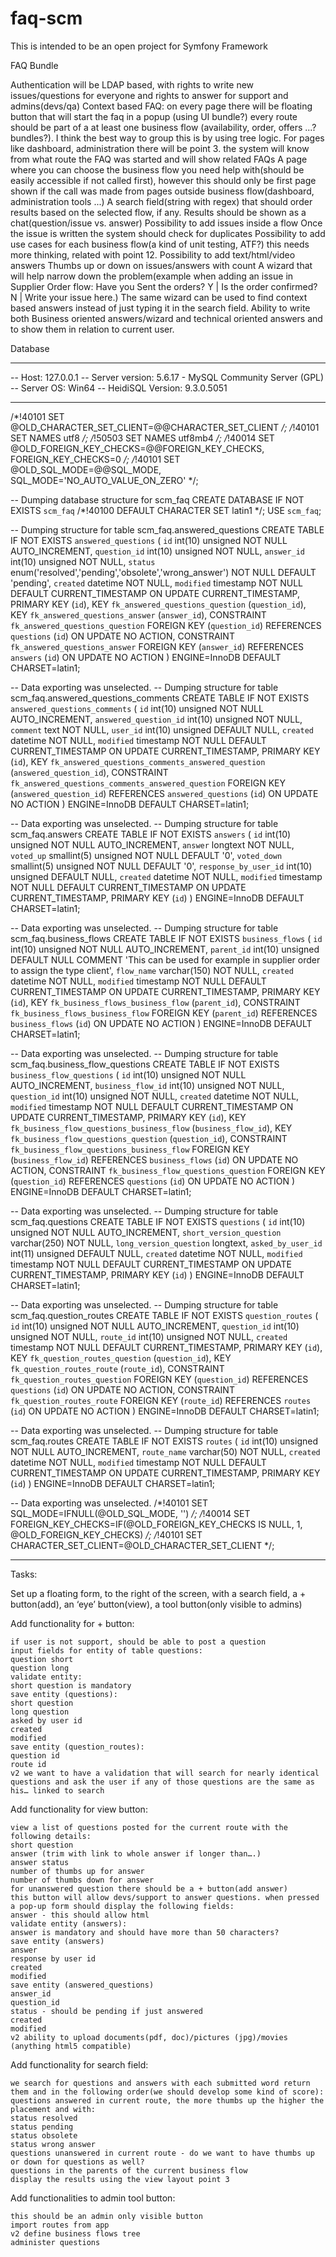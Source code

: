 # faq-scm
This is intended to be an open project for Symfony Framework

FAQ Bundle

Authentication will be LDAP based, with rights to write new issues/questions for everyone and rights to answer for support and admins(devs/qa)
Context based FAQ:
on every page there will be floating button that will start the faq in a popup (using UI bundle?)
every route should be part of a at least one business flow (availability, order, offers ...?bundles?). I think the best way to group this is by using tree logic. For pages like dashboard, administration there will be point 3.
the system will know from what route the FAQ was started and will show related FAQs
 A page where you can choose the business flow you need help with(should be easily accessible if not called first), however this should only be first page shown if the call was made from pages outside business flow(dashboard, administration tools ...)
A search field(string with regex) that should order results based on the selected flow, if any.
Results should be shown as a chat(question/issue vs. answer)
Possibility to add issues inside a flow
Once the issue is written the system should check for duplicates
Possibility to add use cases for each business flow(a kind of unit testing, ATF?) this needs more thinking, related with point 12.
Possibility to add text/html/video answers
Thumbs up or down on issues/answers with count
A wizard that will help narrow down the problem(example when adding an issue in Supplier Order flow: Have you Sent the orders? Y | Is the order confirmed? N | Write your issue here.)
The same wizard can be used to find context based answers instead of just typing it in the search field.
Ability to write both Business oriented answers/wizard and technical oriented answers and to show them in relation to current user.



Database
-- --------------------------------------------------------
-- Host:                         127.0.0.1
-- Server version:               5.6.17 - MySQL Community Server (GPL)
-- Server OS:                    Win64
-- HeidiSQL Version:             9.3.0.5051
-- --------------------------------------------------------

/*!40101 SET @OLD_CHARACTER_SET_CLIENT=@@CHARACTER_SET_CLIENT */;
/*!40101 SET NAMES utf8 */;
/*!50503 SET NAMES utf8mb4 */;
/*!40014 SET @OLD_FOREIGN_KEY_CHECKS=@@FOREIGN_KEY_CHECKS, FOREIGN_KEY_CHECKS=0 */;
/*!40101 SET @OLD_SQL_MODE=@@SQL_MODE, SQL_MODE='NO_AUTO_VALUE_ON_ZERO' */;


-- Dumping database structure for scm_faq
CREATE DATABASE IF NOT EXISTS `scm_faq` /*!40100 DEFAULT CHARACTER SET latin1 */;
USE `scm_faq`;

-- Dumping structure for table scm_faq.answered_questions
CREATE TABLE IF NOT EXISTS `answered_questions` (
  `id` int(10) unsigned NOT NULL AUTO_INCREMENT,
  `question_id` int(10) unsigned NOT NULL,
  `answer_id` int(10) unsigned NOT NULL,
  `status` enum('resolved','pending','obsolete','wrong_answer') NOT NULL DEFAULT 'pending',
  `created` datetime NOT NULL,
  `modified` timestamp NOT NULL DEFAULT CURRENT_TIMESTAMP ON UPDATE CURRENT_TIMESTAMP,
  PRIMARY KEY (`id`),
  KEY `fk_answered_questions_question` (`question_id`),
  KEY `fk_answered_questions_answer` (`answer_id`),
  CONSTRAINT `fk_answered_questions_question` FOREIGN KEY (`question_id`) REFERENCES `questions` (`id`) ON UPDATE NO ACTION,
  CONSTRAINT `fk_answered_questions_answer` FOREIGN KEY (`answer_id`) REFERENCES `answers` (`id`) ON UPDATE NO ACTION
) ENGINE=InnoDB DEFAULT CHARSET=latin1;

-- Data exporting was unselected.
-- Dumping structure for table scm_faq.answered_questions_comments
CREATE TABLE IF NOT EXISTS `answered_questions_comments` (
  `id` int(10) unsigned NOT NULL AUTO_INCREMENT,
  `answered_question_id` int(10) unsigned NOT NULL,
  `comment` text NOT NULL,
  `user_id` int(10) unsigned DEFAULT NULL,
  `created` datetime NOT NULL,
  `modified` timestamp NOT NULL DEFAULT CURRENT_TIMESTAMP ON UPDATE CURRENT_TIMESTAMP,
  PRIMARY KEY (`id`),
  KEY `fk_answered_questions_comments_answered_question` (`answered_question_id`),
  CONSTRAINT `fk_answered_questions_comments_answered_question` FOREIGN KEY (`answered_question_id`) REFERENCES `answered_questions` (`id`) ON UPDATE NO ACTION
) ENGINE=InnoDB DEFAULT CHARSET=latin1;

-- Data exporting was unselected.
-- Dumping structure for table scm_faq.answers
CREATE TABLE IF NOT EXISTS `answers` (
  `id` int(10) unsigned NOT NULL AUTO_INCREMENT,
  `answer` longtext NOT NULL,
  `voted_up` smallint(5) unsigned NOT NULL DEFAULT '0',
  `voted_down` smallint(5) unsigned NOT NULL DEFAULT '0',
  `response_by_user_id` int(10) unsigned DEFAULT NULL,
  `created` datetime NOT NULL,
  `modified` timestamp NOT NULL DEFAULT CURRENT_TIMESTAMP ON UPDATE CURRENT_TIMESTAMP,
  PRIMARY KEY (`id`)
) ENGINE=InnoDB DEFAULT CHARSET=latin1;

-- Data exporting was unselected.
-- Dumping structure for table scm_faq.business_flows
CREATE TABLE IF NOT EXISTS `business_flows` (
  `id` int(10) unsigned NOT NULL AUTO_INCREMENT,
  `parent_id` int(10) unsigned DEFAULT NULL COMMENT 'This can be used for example in supplier order to assign the type client',
  `flow_name` varchar(150) NOT NULL,
  `created` datetime NOT NULL,
  `modified` timestamp NOT NULL DEFAULT CURRENT_TIMESTAMP ON UPDATE CURRENT_TIMESTAMP,
  PRIMARY KEY (`id`),
  KEY `fk_business_flows_business_flow` (`parent_id`),
  CONSTRAINT `fk_business_flows_business_flow` FOREIGN KEY (`parent_id`) REFERENCES `business_flows` (`id`) ON UPDATE NO ACTION
) ENGINE=InnoDB DEFAULT CHARSET=latin1;

-- Data exporting was unselected.
-- Dumping structure for table scm_faq.business_flow_questions
CREATE TABLE IF NOT EXISTS `business_flow_questions` (
  `id` int(10) unsigned NOT NULL AUTO_INCREMENT,
  `business_flow_id` int(10) unsigned NOT NULL,
  `question_id` int(10) unsigned NOT NULL,
  `created` datetime NOT NULL,
  `modified` timestamp NOT NULL DEFAULT CURRENT_TIMESTAMP ON UPDATE CURRENT_TIMESTAMP,
  PRIMARY KEY (`id`),
  KEY `fk_business_flow_questions_business_flow` (`business_flow_id`),
  KEY `fk_business_flow_questions_question` (`question_id`),
  CONSTRAINT `fk_business_flow_questions_business_flow` FOREIGN KEY (`business_flow_id`) REFERENCES `business_flows` (`id`) ON UPDATE NO ACTION,
  CONSTRAINT `fk_business_flow_questions_question` FOREIGN KEY (`question_id`) REFERENCES `questions` (`id`) ON UPDATE NO ACTION
) ENGINE=InnoDB DEFAULT CHARSET=latin1;

-- Data exporting was unselected.
-- Dumping structure for table scm_faq.questions
CREATE TABLE IF NOT EXISTS `questions` (
  `id` int(10) unsigned NOT NULL AUTO_INCREMENT,
  `short_version_question` varchar(250) NOT NULL,
  `long_version_question` longtext,
  `asked_by_user_id` int(11) unsigned DEFAULT NULL,
  `created` datetime NOT NULL,
  `modified` timestamp NOT NULL DEFAULT CURRENT_TIMESTAMP ON UPDATE CURRENT_TIMESTAMP,
  PRIMARY KEY (`id`)
) ENGINE=InnoDB DEFAULT CHARSET=latin1;

-- Data exporting was unselected.
-- Dumping structure for table scm_faq.question_routes
CREATE TABLE IF NOT EXISTS `question_routes` (
  `id` int(10) unsigned NOT NULL AUTO_INCREMENT,
  `question_id` int(10) unsigned NOT NULL,
  `route_id` int(10) unsigned NOT NULL,
  `created` timestamp NOT NULL DEFAULT CURRENT_TIMESTAMP,
  PRIMARY KEY (`id`),
  KEY `fk_question_routes_question` (`question_id`),
  KEY `fk_question_routes_route` (`route_id`),
  CONSTRAINT `fk_question_routes_question` FOREIGN KEY (`question_id`) REFERENCES `questions` (`id`) ON UPDATE NO ACTION,
  CONSTRAINT `fk_question_routes_route` FOREIGN KEY (`route_id`) REFERENCES `routes` (`id`) ON UPDATE NO ACTION
) ENGINE=InnoDB DEFAULT CHARSET=latin1;

-- Data exporting was unselected.
-- Dumping structure for table scm_faq.routes
CREATE TABLE IF NOT EXISTS `routes` (
  `id` int(10) unsigned NOT NULL AUTO_INCREMENT,
  `route_name` varchar(50) NOT NULL,
  `created` datetime NOT NULL,
  `modified` timestamp NOT NULL DEFAULT CURRENT_TIMESTAMP ON UPDATE CURRENT_TIMESTAMP,
  PRIMARY KEY (`id`)
) ENGINE=InnoDB DEFAULT CHARSET=latin1;

-- Data exporting was unselected.
/*!40101 SET SQL_MODE=IFNULL(@OLD_SQL_MODE, '') */;
/*!40014 SET FOREIGN_KEY_CHECKS=IF(@OLD_FOREIGN_KEY_CHECKS IS NULL, 1, @OLD_FOREIGN_KEY_CHECKS) */;
/*!40101 SET CHARACTER_SET_CLIENT=@OLD_CHARACTER_SET_CLIENT */;

---------------------------------------------------------------------------------


Tasks:

Set up a floating form, to the right of the screen, with a search field, a + button(add), an ‘eye’ button(view), a tool button(only visible to admins)

Add functionality for + button:

    if user is not support, should be able to post a question
    input fields for entity of table questions: 
    question short
    question long
    validate entity:
    short question is mandatory
    save entity (questions):
    short question
    long question
    asked by user id
    created
    modified
    save entity (question_routes):
    question id
    route id
    v2 we want to have a validation that will search for nearly identical questions and ask the user if any of those questions are the same as his… linked to search

Add functionality for view button:

    view a list of questions posted for the current route with the following details:
    short question
    answer (trim with link to whole answer if longer than….)
    answer status
    number of thumbs up for answer
    number of thumbs down for answer
    for unanswered question there should be a + button(add answer) 
    this button will allow devs/support to answer questions. when pressed a pop-up form should display the following fields:
    answer - this should allow html
    validate entity (answers):
    answer is mandatory and should have more than 50 characters?
    save entity (answers)
    answer
    response by user id
    created
    modified
    save entity (answered_questions)
    answer_id
    question_id
    status - should be pending if just answered
    created
    modified
    v2 ability to upload documents(pdf, doc)/pictures (jpg)/movies (anything html5 compatible)

Add functionality for search field:

    we search for questions and answers with each submitted word return them and in the following order(we should develop some kind of score):
    questions answered in current route, the more thumbs up the higher the placement and with:
    status resolved
    status pending
    status obsolete
    status wrong answer
    questions unanswered in current route - do we want to have thumbs up or down for questions as well?
    questions in the parents of the current business flow
    display the results using the view layout point 3

 Add functionalities to admin tool button:
 
    this should be an admin only visible button
    import routes from app
    v2 define business flows tree
    administer questions



